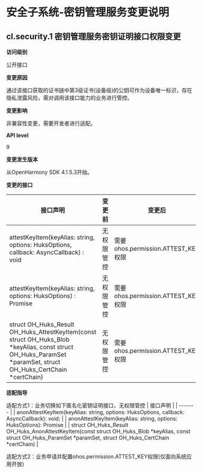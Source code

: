 # 安全子系统-密钥管理服务变更说明

## cl.security.1  密钥管理服务密钥证明接口权限变更

**访问级别**

公开接口

**变更原因**

通过该接口获取的证书链中第3级证书(设备级)的公钥可作为设备唯一标识，存在隐私泄露风险，需对调用该接口能力的业务进行管控。

**变更影响**

非兼容性变更，需要开发者进行适配。

**API level**

9

**变更发生版本**

从OpenHarmony SDK 4.1.5.3开始。

**变更的接口**

| 接口声明 | 变更前 | 变更后 |
| ------- | ----- | ------ |
| attestKeyItem(keyAlias: string, options: HuksOptions, callback: AsyncCallback<HuksReturnResult>) : void | 无权限管控 | 需要ohos.permission.ATTEST_KEY权限 |
| attestKeyItem(keyAlias: string, options: HuksOptions) : Promise<HuksReturnResult> | 无权限管控 | 需要ohos.permission.ATTEST_KEY权限 |
| struct OH_Huks_Result OH_Huks_AttestKeyItem(const struct OH_Huks_Blob *keyAlias, const struct OH_Huks_ParamSet *paramSet, struct OH_Huks_CertChain *certChain) | 无权限管控 | 需要ohos.permission.ATTEST_KEY权限 |

**适配指导**

适配方式1：业务切换如下匿名化密钥证明接口，无权限管控
| 接口声明 |
| ------- |
| anonAttestKeyItem(keyAlias: string, options: HuksOptions, callback: AsyncCallback<HuksReturnResult>): void; |
| anonAttestKeyItem(keyAlias: string, options: HuksOptions): Promise<HuksReturnResult> |
| struct OH_Huks_Result OH_Huks_AnonAttestKeyItem(const struct OH_Huks_Blob *keyAlias, const struct OH_Huks_ParamSet *paramSet, struct OH_Huks_CertChain *certChain) |

适配方式2：业务申请并配置ohos.permission.ATTEST_KEY权限(仅面向系统应用开放)
